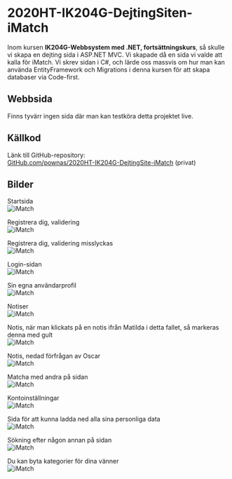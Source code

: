 # 2020HT-IK204G-DejtingSiten-iMatch
Inom kursen **IK204G-Webbsystem med .NET, fortsättningskurs**, så skulle vi skapa en dejting sida i ASP.NET MVC. Vi skapade då en sida vi valde att kalla för iMatch. Vi skrev sidan i C#, och lärde oss massvis om hur man kan använda EntityFramework och Migrations i denna kursen för att skapa databaser via Code-first.

## Webbsida
Finns tyvärr ingen sida där man kan testköra detta projektet live.

## Källkod
Länk till GitHub-repository:  
[GitHub.com/pownas/2020HT-IK204G-DejtingSite-iMatch](https://github.com/pownas/2020HT-IK204G-DejtingSite-iMatch) (privat)

## Bilder
 
Startsida  
![iMatch](./img/Bild01.png)


Registrera dig, validering  
![iMatch](./img/Bild02.png)


Registrera dig, validering misslyckas  
![iMatch](./img/Bild03.png)


Login-sidan  
![iMatch](./img/Bild04.png)


Sin egna användarprofil  
![iMatch](./img/Bild05.png)


Notiser  
![iMatch](./img/Bild06.png)


Notis, när man klickats på en notis ifrån Matilda i detta fallet, så markeras denna med gult  
![iMatch](./img/Bild07.png)


Notis, nedad förfrågan av Oscar  
![iMatch](./img/Bild11.png)


Matcha med andra på sidan  
![iMatch](./img/Bild08.png)


Kontoinställningar  
![iMatch](./img/Bild09.png)


Sida för att kunna ladda ned alla sina personliga data  
![iMatch](./img/Bild10.png)


Sökning efter någon annan på sidan  
![iMatch](./img/Bild12.png)


Du kan byta kategorier för dina vänner  
![iMatch](./img/Bild13.png)
